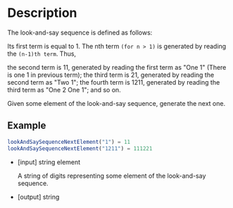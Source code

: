# Description
The look-and-say sequence is defined as follows:

Its first term is equal to 1. The nth term `(for n > 1)` is generated by reading the `(n-1)th term`. Thus,

the second term is 11, generated by reading the first term as "One 1" (There is one 1 in previous term); the third term is 21, generated by reading the second term as "Two 1"; the fourth term is 1211, generated by reading the third term as "One 2 One 1"; and so on.

Given some element of the look-and-say sequence, generate the next one.

## Example

```javascript
lookAndSaySequenceNextElement("1") = 11
lookAndSaySequenceNextElement("1211") = 111221
```

- [input] string element

  A string of digits representing some element of the look-and-say sequence.

- [output] string
